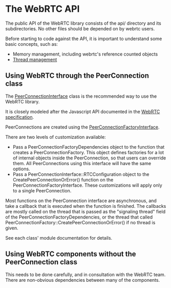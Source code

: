 <!-- go/cmark -->
<!--* freshness: {owner: 'hta' reviewed: '2021-04-12'} *-->

# The WebRTC API

The public API of the WebRTC library consists of the api/ directory and
its subdirectories. No other files should be depended on by webrtc users.

Before starting to code against the API, it is important to understand
some basic concepts, such as:

* Memory management, including webrtc's reference counted objects
* [Thread management](threading_design.md)

## Using WebRTC through the PeerConnection class

The
[PeerConnectionInterface](https://source.chromium.org/chromium/chromium/src/+/main:third_party/webrtc/api/peer_connection_interface.h?q=webrtc::PeerConnectionInterface)
class is the recommended way to use the WebRTC library.

It is closely modeled after the Javascript API documented in the [WebRTC
specification](https://w3c.github.io/webrtc-pc/).

PeerConnections are created using the [PeerConnectionFactoryInterface](https://source.chromium.org/search?q=webrtc::PeerConnectionFactoryInterface).

There are two levels of customization available:

*   Pass a PeerConnectionFactoryDependencies object to the function that creates
    a PeerConnectionFactory. This object defines factories for a lot of internal
    objects inside the PeerConnection, so that users can override them.
    All PeerConnections using this interface will have the same options.
*   Pass a PeerConnectionInterface::RTCConfiguration object to the
    CreatePeerConnectionOrError() function on the
    PeerConnectionFactoryInterface. These customizations will apply only to a
    single PeerConnection.

Most functions on the PeerConnection interface are asynchronous, and take a
callback that is executed when the function is finished. The callbacks are
mostly called on the thread that is passed as the "signaling thread" field of
the PeerConnectionFactoryDependencies, or the thread that called
PeerConnectionFactory::CreatePeerConnectionOrError() if no thread is given.

See each class' module documentation for details.

## Using WebRTC components without the PeerConnection class

This needs to be done carefully, and in consultation with the WebRTC team. There
are non-obvious dependencies between many of the components.



